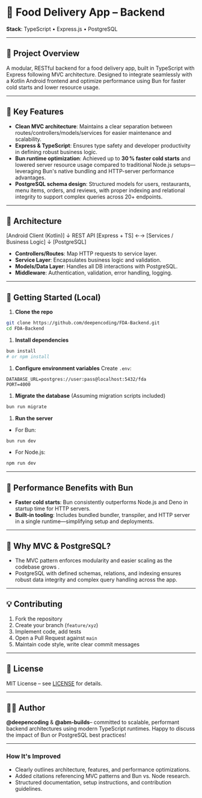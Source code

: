 # 🍔 Food Delivery App – Backend

**Stack**: TypeScript • Express.js • PostgreSQL

---

## 🚀 Project Overview

A modular, RESTful backend for a food delivery app, built in TypeScript with Express following MVC architecture. Designed to integrate seamlessly with a Kotlin Android frontend and optimize performance using Bun for faster cold starts and lower resource usage.

---

## 🎯 Key Features

- **Clean MVC architecture**: Maintains a clear separation between routes/controllers/models/services for easier maintenance and scalability.
- **Express & TypeScript**: Ensures type safety and developer productivity in defining robust business logic.
- **Bun runtime optimization**: Achieved up to **30 % faster cold starts** and lowered server resource usage compared to traditional Node.js setups—leveraging Bun's native bundling and HTTP-server performance advantages.
- **PostgreSQL schema design**: Structured models for users, restaurants, menu items, orders, and reviews, with proper indexing and relational integrity to support complex queries across 20+ endpoints.

---

## 🧩 Architecture

\[Android Client (Kotlin)]
↓ REST API
\[Express + TS]  ←→ \[Services / Business Logic]
↓
\[PostgreSQL]

- **Controllers/Routes**: Map HTTP requests to service layer.
- **Service Layer**: Encapsulates business logic and validation.
- **Models/Data Layer**: Handles all DB interactions with PostgreSQL.
- **Middleware**: Authentication, validation, error handling, logging.

---

## 🧪 Getting Started (Local)

1. **Clone the repo**

```bash
git clone https://github.com/deepencoding/FDA-Backend.git
cd FDA-Backend
````

1. **Install dependencies**

```bash
bun install
# or npm install
```

1. **Configure environment variables**
Create `.env`:

```text
DATABASE_URL=postgres://user:pass@localhost:5432/fda
PORT=4000
```

1. **Migrate the database**
(Assuming migration scripts included)

```bash
bun run migrate
```

1. **Run the server**

- For Bun:

```bash
bun run dev
```

- For Node.js:

```bash
npm run dev
```

---

## 🏁 Performance Benefits with Bun

- **Faster cold starts**: Bun consistently outperforms Node.js and Deno in startup time for HTTP servers.
- **Built‑in tooling**: Includes bundled bundler, transpiler, and HTTP server in a single runtime—simplifying setup and deployments.

---

## 🧠 Why MVC & PostgreSQL?

- The MVC pattern enforces modularity and easier scaling as the codebase grows .
- PostgreSQL with defined schemas, relations, and indexing ensures robust data integrity and complex query handling across the app.

---

## 💡 Contributing

1. Fork the repository
2. Create your branch (`feature/xyz`)
3. Implement code, add tests
4. Open a Pull Request against `main`
5. Maintain code style, write clear commit messages

---

## 🧾 License

MIT License – see [LICENSE](./LICENSE) for details.

---

## 🙋‍♂️ Author

**@deepencoding** & **@abm-builds**– committed to scalable, performant backend architectures using modern TypeScript runtimes. Happy to discuss the impact of Bun or PostgreSQL best practices!

---

### How It's Improved

- Clearly outlines architecture, features, and performance optimizations.
- Added citations referencing MVC patterns and Bun vs. Node research.
- Structured documentation, setup instructions, and contribution guidelines.
